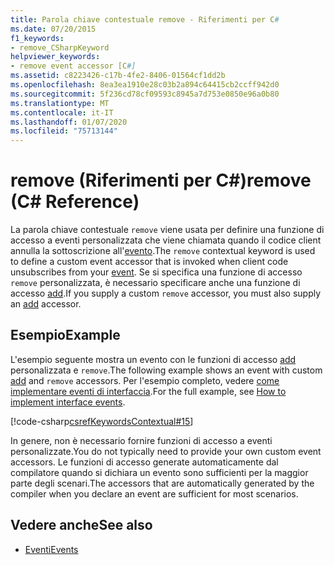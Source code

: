 ```yaml
---
title: Parola chiave contestuale remove - Riferimenti per C#
ms.date: 07/20/2015
f1_keywords:
- remove_CSharpKeyword
helpviewer_keywords:
- remove event accessor [C#]
ms.assetid: c8223426-c17b-4fe2-8406-01564cf1dd2b
ms.openlocfilehash: 8ea3ea1910e28c03b2a894c64415cb2ccff942d0
ms.sourcegitcommit: 5f236cd78cf09593c8945a7d753e0850e96a0b80
ms.translationtype: MT
ms.contentlocale: it-IT
ms.lasthandoff: 01/07/2020
ms.locfileid: "75713144"
---
```

# <a name="remove-c-reference"></a><span data-ttu-id="98010-102">remove (Riferimenti per C#)</span><span class="sxs-lookup"><span data-stu-id="98010-102">remove (C# Reference)</span></span>

<span data-ttu-id="98010-103">La parola chiave contestuale `remove` viene usata per definire una funzione di accesso a eventi personalizzata che viene chiamata quando il codice client annulla la sottoscrizione all'[evento](event.md).</span><span class="sxs-lookup"><span data-stu-id="98010-103">The `remove` contextual keyword is used to define a custom event accessor that is invoked when client code unsubscribes from your [event](event.md).</span></span> <span data-ttu-id="98010-104">Se si specifica una funzione di accesso `remove` personalizzata, è necessario specificare anche una funzione di accesso [add](add.md).</span><span class="sxs-lookup"><span data-stu-id="98010-104">If you supply a custom `remove` accessor, you must also supply an [add](add.md) accessor.</span></span>

## <a name="example"></a><span data-ttu-id="98010-105">Esempio</span><span class="sxs-lookup"><span data-stu-id="98010-105">Example</span></span>

<span data-ttu-id="98010-106">L'esempio seguente mostra un evento con le funzioni di accesso [add](add.md) personalizzata e `remove`.</span><span class="sxs-lookup"><span data-stu-id="98010-106">The following example shows an event with custom [add](add.md) and `remove` accessors.</span></span> <span data-ttu-id="98010-107">Per l'esempio completo, vedere [come implementare eventi di interfaccia](../../programming-guide/events/how-to-implement-interface-events.md).</span><span class="sxs-lookup"><span data-stu-id="98010-107">For the full example, see [How to implement interface events](../../programming-guide/events/how-to-implement-interface-events.md).</span></span>

 [!code-csharp[csrefKeywordsContextual#15](~/samples/snippets/csharp/VS_Snippets_VBCSharp/csrefKeywordsContextual/CS/csrefKeywordsContextual.cs#15)]

<span data-ttu-id="98010-108">In genere, non è necessario fornire funzioni di accesso a eventi personalizzate.</span><span class="sxs-lookup"><span data-stu-id="98010-108">You do not typically need to provide your own custom event accessors.</span></span> <span data-ttu-id="98010-109">Le funzioni di accesso generate automaticamente dal compilatore quando si dichiara un evento sono sufficienti per la maggior parte degli scenari.</span><span class="sxs-lookup"><span data-stu-id="98010-109">The accessors that are automatically generated by the compiler when you declare an event are sufficient for most scenarios.</span></span>

## <a name="see-also"></a><span data-ttu-id="98010-110">Vedere anche</span><span class="sxs-lookup"><span data-stu-id="98010-110">See also</span></span>

- [<span data-ttu-id="98010-111">Eventi</span><span class="sxs-lookup"><span data-stu-id="98010-111">Events</span></span>](../../programming-guide/events/index.md)

